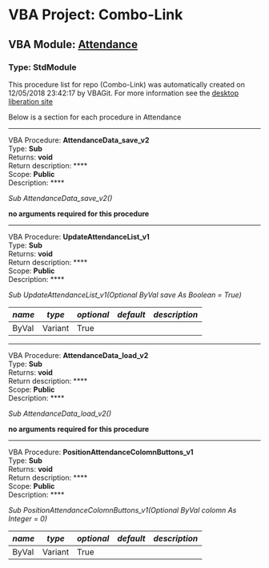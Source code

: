 # VBA Project: **Combo-Link**
## VBA Module: **[Attendance](/libraries/Attendance.vba "source is here")**
### Type: StdModule  

This procedure list for repo (Combo-Link) was automatically created on 12/05/2018 23:42:17 by VBAGit.
For more information see the [desktop liberation site](http://ramblings.mcpher.com/Home/excelquirks/drivesdk/gettinggithubready "desktop liberation")

Below is a section for each procedure in Attendance

---
VBA Procedure: **AttendanceData_save_v2**  
Type: **Sub**  
Returns: **void**  
Return description: ****  
Scope: **Public**  
Description: ****  

*Sub AttendanceData_save_v2()*  

**no arguments required for this procedure**


---
VBA Procedure: **UpdateAttendanceList_v1**  
Type: **Sub**  
Returns: **void**  
Return description: ****  
Scope: **Public**  
Description: ****  

*Sub UpdateAttendanceList_v1(Optional ByVal save As Boolean = True)*  

*name*|*type*|*optional*|*default*|*description*
---|---|---|---|---
ByVal|Variant|True||


---
VBA Procedure: **AttendanceData_load_v2**  
Type: **Sub**  
Returns: **void**  
Return description: ****  
Scope: **Public**  
Description: ****  

*Sub AttendanceData_load_v2()*  

**no arguments required for this procedure**


---
VBA Procedure: **PositionAttendanceColomnButtons_v1**  
Type: **Sub**  
Returns: **void**  
Return description: ****  
Scope: **Public**  
Description: ****  

*Sub PositionAttendanceColomnButtons_v1(Optional ByVal colomn As Integer = 0)*  

*name*|*type*|*optional*|*default*|*description*
---|---|---|---|---
ByVal|Variant|True||
